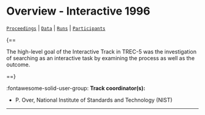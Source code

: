 # Overview - Interactive 1996

[`Proceedings`](./proceedings.md) | [`Data`](./data.md) | [`Runs`](./runs.md) | [`Participants`](./participants.md)

{==

The high-level goal of the Interactive Track in TREC-5 was the investigation of searching as an interactive task by examining the process as well as the outcome.

==}

:fontawesome-solid-user-group: **Track coordinator(s):**

- P. Over, National Institute of Standards and Technology (NIST) 



---

